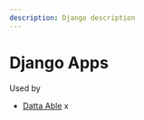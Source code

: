```yaml
---
description: Django description
---
```


# Django Apps

Used by 

- [Datta Able](../products/flask-dashboards/datta-able.md) x
